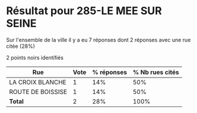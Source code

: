 # Résultat pour 285-LE MEE SUR SEINE

Sur l'ensemble de la ville il y a eu 7 réponses dont 2 réponses avec une rue citée (28%)

2 points noirs identifiés

| Rue | Vote | % réponses | % Nb rues cités|
|-----|------|------------|----------------|
| LA CROIX BLANCHE | 1 | 14% | 50%|
| ROUTE DE BOISSISE | 1 | 14% | 50%|
| **Total** | 2 | 28% | 100%|
